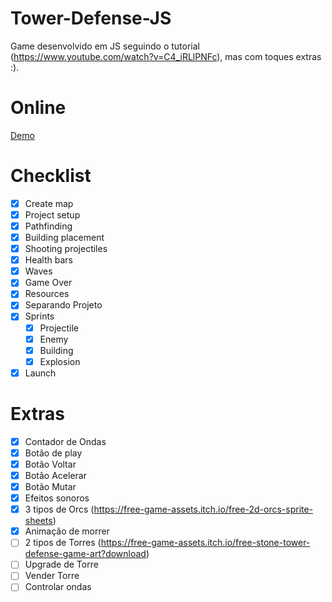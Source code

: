 # Tower-Defense-JS
Game desenvolvido em JS seguindo o tutorial (https://www.youtube.com/watch?v=C4_iRLlPNFc), mas com toques extras :).

# Online
[Demo](https://hovelacque.github.io/Tower-Defense-JS/)

# Checklist
- [X] Create map
- [X] Project setup
- [X] Pathfinding
- [X] Building placement
- [X] Shooting  projectiles
- [X] Health bars
- [X] Waves
- [X] Game Over
- [X] Resources
- [X] Separando Projeto
- [X] Sprints
    - [X] Projectile
    - [X] Enemy
    - [X] Building
    - [X] Explosion
- [X] Launch

# Extras
- [X] Contador de Ondas
- [X] Botão de play
- [X] Botão Voltar
- [X] Botão Acelerar
- [X] Botão Mutar
- [X] Efeitos sonoros
- [X] 3 tipos de Orcs (https://free-game-assets.itch.io/free-2d-orcs-sprite-sheets)
- [X] Animação de morrer
- [ ] 2 tipos de Torres (https://free-game-assets.itch.io/free-stone-tower-defense-game-art?download)
- [ ] Upgrade de Torre
- [ ] Vender Torre
- [ ] Controlar ondas

